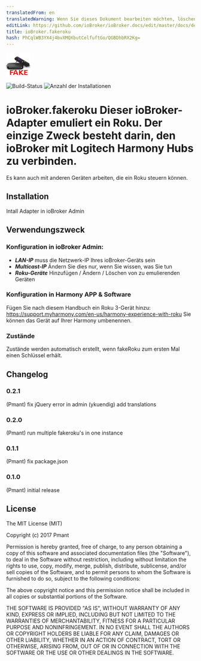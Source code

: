 ```yaml
---
translatedFrom: en
translatedWarning: Wenn Sie dieses Dokument bearbeiten möchten, löschen Sie bitte das Feld "translationsFrom". Andernfalls wird dieses Dokument automatisch erneut übersetzt
editLink: https://github.com/ioBroker/ioBroker.docs/edit/master/docs/de/adapterref/iobroker.fakeroku/README.md
title: ioBroker.fakeroku
hash: PhCqlWB3YX4j4bvXMQXbutCelfuftGo/QGBDhbRX2Kg=
---
```

![Logo](../../../en/adapterref/iobroker.fakeroku/admin/fakeroku.png)

![Build-Status](https://travis-ci.org/Pmant/ioBroker.fakeroku.svg?branch=master)
![Anzahl der Installationen](http://iobroker.live/badges/fakeroku-stable.svg)

# ioBroker.fakeroku Dieser ioBroker-Adapter emuliert ein Roku. Der einzige Zweck besteht darin, den ioBroker mit Logitech Harmony Hubs zu verbinden.
Es kann auch mit anderen Geräten arbeiten, die ein Roku steuern können.
## Installation
Intall Adapter in ioBroker Admin

## Verwendungszweck
### Konfiguration in ioBroker Admin:
- ***LAN-IP*** muss die Netzwerk-IP Ihres ioBroker-Geräts sein
- ***Multicast-IP*** Ändern Sie dies nur, wenn Sie wissen, was Sie tun
- ***Roku-Geräte*** Hinzufügen / Ändern / Löschen von zu emulierenden Geräten

### Konfiguration in Harmony APP & Software
Fügen Sie nach diesem Handbuch ein Roku 3-Gerät hinzu: https://support.myharmony.com/en-us/harmony-experience-with-roku Sie können das Gerät auf Ihrer Harmony umbenennen.

### Zustände
Zustände werden automatisch erstellt, wenn fakeRoku zum ersten Mal einen Schlüssel erhält.

## Changelog

### 0.2.1
  (Pmant) fix jQuery error in admin
  (ykuendig) add translations

### 0.2.0
  (Pmant) run multiple fakeroku's in one instance

### 0.1.1
  (Pmant) fix package.json

### 0.1.0
  (Pmant) initial release

## License
The MIT License (MIT)

Copyright (c) 2017 Pmant

Permission is hereby granted, free of charge, to any person obtaining a copy
of this software and associated documentation files (the "Software"), to deal
in the Software without restriction, including without limitation the rights
to use, copy, modify, merge, publish, distribute, sublicense, and/or sell
copies of the Software, and to permit persons to whom the Software is
furnished to do so, subject to the following conditions:

The above copyright notice and this permission notice shall be included in
all copies or substantial portions of the Software.

THE SOFTWARE IS PROVIDED "AS IS", WITHOUT WARRANTY OF ANY KIND, EXPRESS OR
IMPLIED, INCLUDING BUT NOT LIMITED TO THE WARRANTIES OF MERCHANTABILITY,
FITNESS FOR A PARTICULAR PURPOSE AND NONINFRINGEMENT. IN NO EVENT SHALL THE
AUTHORS OR COPYRIGHT HOLDERS BE LIABLE FOR ANY CLAIM, DAMAGES OR OTHER
LIABILITY, WHETHER IN AN ACTION OF CONTRACT, TORT OR OTHERWISE, ARISING FROM,
OUT OF OR IN CONNECTION WITH THE SOFTWARE OR THE USE OR OTHER DEALINGS IN
THE SOFTWARE.